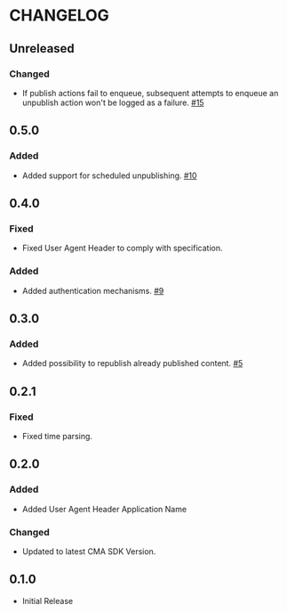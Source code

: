 # CHANGELOG

## Unreleased
### Changed
* If publish actions fail to enqueue, subsequent attempts to enqueue an unpublish action won't be logged as a failure. [#15](https://github.com/contentful/contentful-scheduler.rb/issues/15)

## 0.5.0
### Added
* Added support for scheduled unpublishing. [#10](https://github.com/contentful/contentful-scheduler.rb/issues/10)

## 0.4.0
### Fixed
* Fixed User Agent Header to comply with specification.

### Added
* Added authentication mechanisms. [#9](https://github.com/contentful/contentful-scheduler.rb/issues/9)

## 0.3.0
### Added
* Added possibility to republish already published content. [#5](https://github.com/contentful/contentful-scheduler.rb/issues/5)

## 0.2.1

### Fixed
* Fixed time parsing.

## 0.2.0

### Added

* Added User Agent Header Application Name

### Changed

* Updated to latest CMA SDK Version.

## 0.1.0

* Initial Release
